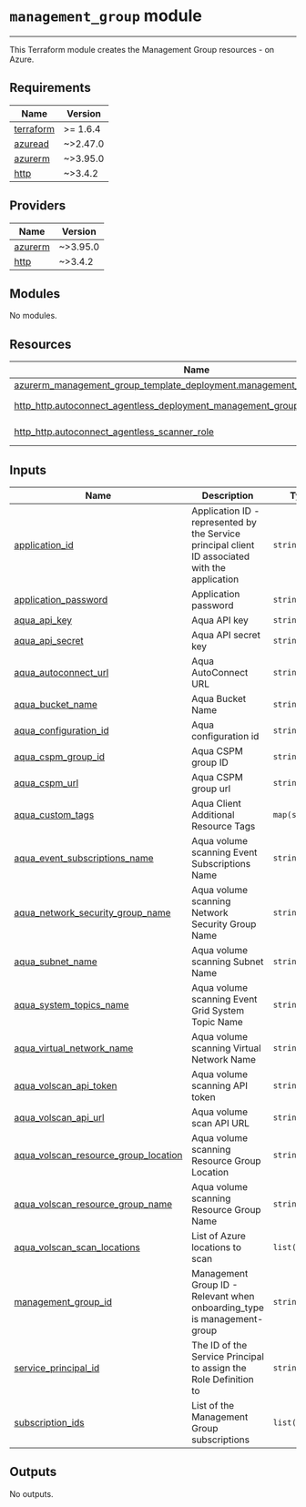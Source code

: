 # `management_group` module

---

This Terraform module creates the Management Group resources - on Azure.

<!-- BEGIN_TF_DOCS -->
## Requirements

| Name | Version |
|------|---------|
| <a name="requirement_terraform"></a> [terraform](#requirement\_terraform) | >= 1.6.4 |
| <a name="requirement_azuread"></a> [azuread](#requirement\_azuread) | ~>2.47.0 |
| <a name="requirement_azurerm"></a> [azurerm](#requirement\_azurerm) | ~>3.95.0 |
| <a name="requirement_http"></a> [http](#requirement\_http) | ~>3.4.2 |

## Providers

| Name | Version |
|------|---------|
| <a name="provider_azurerm"></a> [azurerm](#provider\_azurerm) | ~>3.95.0 |
| <a name="provider_http"></a> [http](#provider\_http) | ~>3.4.2 |

## Modules

No modules.

## Resources

| Name | Type |
|------|------|
| [azurerm_management_group_template_deployment.management_group_deployment](https://registry.terraform.io/providers/hashicorp/azurerm/latest/docs/resources/management_group_template_deployment) | resource |
| [http_http.autoconnect_agentless_deployment_management_group_template](https://registry.terraform.io/providers/hashicorp/http/latest/docs/data-sources/http) | data source |
| [http_http.autoconnect_agentless_scanner_role](https://registry.terraform.io/providers/hashicorp/http/latest/docs/data-sources/http) | data source |

## Inputs

| Name | Description | Type | Default | Required |
|------|-------------|------|---------|:--------:|
| <a name="input_application_id"></a> [application\_id](#input\_application\_id) | Application ID - represented by the Service principal client ID associated with the application | `string` | n/a | yes |
| <a name="input_application_password"></a> [application\_password](#input\_application\_password) | Application password | `string` | n/a | yes |
| <a name="input_aqua_api_key"></a> [aqua\_api\_key](#input\_aqua\_api\_key) | Aqua API key | `string` | n/a | yes |
| <a name="input_aqua_api_secret"></a> [aqua\_api\_secret](#input\_aqua\_api\_secret) | Aqua API secret key | `string` | n/a | yes |
| <a name="input_aqua_autoconnect_url"></a> [aqua\_autoconnect\_url](#input\_aqua\_autoconnect\_url) | Aqua AutoConnect URL | `string` | n/a | yes |
| <a name="input_aqua_bucket_name"></a> [aqua\_bucket\_name](#input\_aqua\_bucket\_name) | Aqua Bucket Name | `string` | n/a | yes |
| <a name="input_aqua_configuration_id"></a> [aqua\_configuration\_id](#input\_aqua\_configuration\_id) | Aqua configuration id | `string` | n/a | yes |
| <a name="input_aqua_cspm_group_id"></a> [aqua\_cspm\_group\_id](#input\_aqua\_cspm\_group\_id) | Aqua CSPM group ID | `string` | n/a | yes |
| <a name="input_aqua_cspm_url"></a> [aqua\_cspm\_url](#input\_aqua\_cspm\_url) | Aqua CSPM group url | `string` | n/a | yes |
| <a name="input_aqua_custom_tags"></a> [aqua\_custom\_tags](#input\_aqua\_custom\_tags) | Aqua Client Additional Resource Tags | `map(string)` | n/a | yes |
| <a name="input_aqua_event_subscriptions_name"></a> [aqua\_event\_subscriptions\_name](#input\_aqua\_event\_subscriptions\_name) | Aqua volume scanning Event Subscriptions Name | `string` | `"aqua-agentless-scanner"` | no |
| <a name="input_aqua_network_security_group_name"></a> [aqua\_network\_security\_group\_name](#input\_aqua\_network\_security\_group\_name) | Aqua volume scanning Network Security Group Name | `string` | n/a | yes |
| <a name="input_aqua_subnet_name"></a> [aqua\_subnet\_name](#input\_aqua\_subnet\_name) | Aqua volume scanning Subnet Name | `string` | `"aqua-agentless-scanner"` | no |
| <a name="input_aqua_system_topics_name"></a> [aqua\_system\_topics\_name](#input\_aqua\_system\_topics\_name) | Aqua volume scanning Event Grid System Topic Name | `string` | `"aqua-agentless-scanner"` | no |
| <a name="input_aqua_virtual_network_name"></a> [aqua\_virtual\_network\_name](#input\_aqua\_virtual\_network\_name) | Aqua volume scanning Virtual Network Name | `string` | n/a | yes |
| <a name="input_aqua_volscan_api_token"></a> [aqua\_volscan\_api\_token](#input\_aqua\_volscan\_api\_token) | Aqua volume scanning API token | `string` | n/a | yes |
| <a name="input_aqua_volscan_api_url"></a> [aqua\_volscan\_api\_url](#input\_aqua\_volscan\_api\_url) | Aqua volume scan API URL | `string` | n/a | yes |
| <a name="input_aqua_volscan_resource_group_location"></a> [aqua\_volscan\_resource\_group\_location](#input\_aqua\_volscan\_resource\_group\_location) | Aqua volume scanning Resource Group Location | `string` | n/a | yes |
| <a name="input_aqua_volscan_resource_group_name"></a> [aqua\_volscan\_resource\_group\_name](#input\_aqua\_volscan\_resource\_group\_name) | Aqua volume scanning Resource Group Name | `string` | `"aqua-agentless-scanner"` | no |
| <a name="input_aqua_volscan_scan_locations"></a> [aqua\_volscan\_scan\_locations](#input\_aqua\_volscan\_scan\_locations) | List of Azure locations to scan | `list(string)` | n/a | yes |
| <a name="input_management_group_id"></a> [management\_group\_id](#input\_management\_group\_id) | Management Group ID - Relevant when onboarding\_type is management-group | `string` | n/a | yes |
| <a name="input_service_principal_id"></a> [service\_principal\_id](#input\_service\_principal\_id) | The ID of the Service Principal to assign the Role Definition to | `string` | n/a | yes |
| <a name="input_subscription_ids"></a> [subscription\_ids](#input\_subscription\_ids) | List of the Management Group subscriptions | `list(string)` | n/a | yes |

## Outputs

No outputs.
<!-- END_TF_DOCS -->